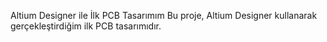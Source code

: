 Altium Designer ile İlk PCB Tasarımım
Bu proje, Altium Designer kullanarak gerçekleştirdiğim ilk PCB tasarımıdır.

